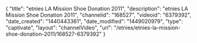 {
    "title": "etnies LA Mission Shoe Donation 2011",
    "description": "etnies LA Mission Shoe Donation 2011",
    "channelid": "168527",
    "videoid": "6379392",
    "date_created": "1440443361",
    "date_modified": "1449020979",
    "type": "captivate",
    "layout": "channelVideo",
    "url": "\/etnies\/etnies-la-mission-shoe-donation-2011\/168527-6379392"
}